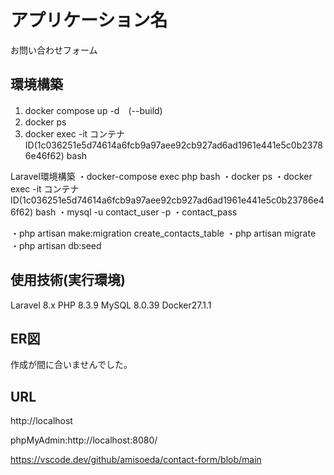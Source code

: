 # アプリケーション名
お問い合わせフォーム

## 環境構築
1.	docker compose up -d　(--build)
3. docker ps
4. docker exec -it コンテナID(1c036251e5d74614a6fcb9a97aee92cb927ad6ad1961e441e5c0b23786e46f62) bash

Laravel環境構築
・docker-compose exec php bash
・docker ps
・docker exec -it コンテナID(1c036251e5d74614a6fcb9a97aee92cb927ad6ad1961e441e5c0b23786e46f62) bash
・mysql -u contact_user -p
・contact_pass

・php artisan make:migration create_contacts_table
・php artisan migrate
・php artisan db:seed

## 使用技術(実行環境)
Laravel 8.x
PHP 8.3.9
MySQL 8.0.39
Docker27.1.1

## ER図
作成が間に合いませんでした。

## URL
http://localhost

phpMyAdmin:http://localhost:8080/

https://vscode.dev/github/amisoeda/contact-form/blob/main
